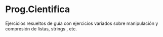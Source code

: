 # Prog.Cientifica
Ejercicios resueltos de guía con ejercicios variados sobre manipulación y compresión de listas, strings , etc.
